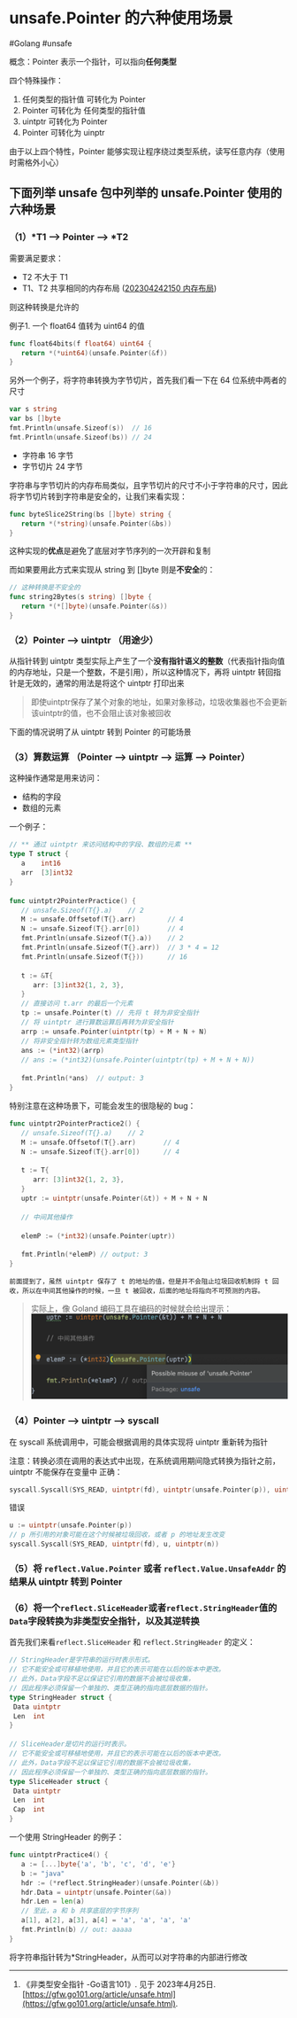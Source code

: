# unsafe.Pointer 的六种使用场景

<!--more-->

#Golang #unsafe

概念：Pointer 表示一个指针，可以指向**任何类型**

四个特殊操作：
1. 任何类型的指针值 可转化为 Pointer
2. Pointer 可转化为 任何类型的指针值
3. uintptr 可转化为 Pointer
4. Pointer 可转化为 uinptr

由于以上四个特性，Pointer 能够实现让程序绕过类型系统，读写任意内存（使用时需格外小心）

## 下面列举 unsafe 包中列举的 unsafe.Pointer 使用的六种场景

### （1）\*T1 --> Pointer --> \*T2
需要满足要求：
- T2 不大于 T1
- T1、T2 共享相同的内存布局 ([202304242150 内存布局](content/posts/go/202304242150%20内存布局.md))

则这种转换是允许的

例子1. 一个 float64 值转为 uint64 的值
```go
func float64bits(f float64) uint64 {  
   return *(*uint64)(unsafe.Pointer(&f))  
}
```

另外一个例子，将字符串转换为字节切片，首先我们看一下在 64 位系统中两者的尺寸
```go
var s string  
var bs []byte  
fmt.Println(unsafe.Sizeof(s))  // 16  
fmt.Println(unsafe.Sizeof(bs)) // 24
```
- 字符串 16 字节
- 字节切片 24 字节

字符串与字节切片的内存布局类似，且字节切片的尺寸不小于字符串的尺寸，因此将字节切片转到字符串是安全的，让我们来看实现：
```go
func byteSlice2String(bs []byte) string {  
   return *(*string)(unsafe.Pointer(&bs))  
}
```
这种实现的**优点**是避免了底层对字节序列的一次开辟和复制

而如果要用此方式来实现从 string 到 []byte 则是**不安全**的：
```go
// 这种转换是不安全的  
func string2Bytes(s string) []byte {  
   return *(*[]byte)(unsafe.Pointer(&s))  
}
```

### （2）Pointer --> uintptr （用途少）
从指针转到 uintptr 类型实际上产生了一个**没有指针语义的整数**（代表指针指向值的内存地址，只是一个整数，不是引用），所以这种情况下，再将 uintptr 转回指针是无效的，通常的用法是将这个 uintptr 打印出来
> 即使uintptr保存了某个对象的地址，如果对象移动，垃圾收集器也不会更新该uintptr的值，也不会阻止该对象被回收

下面的情况说明了从 uintptr 转到 Pointer 的可能场景
### （3）算数运算 （Pointer --> uintptr --> 运算 --> Pointer）
这种操作通常是用来访问：
- 结构的字段
- 数组的元素

一个例子：
```go
// ** 通过 uintptr 来访问结构中的字段、数组的元素 **  
type T struct {  
   a    int16  
   arr  [3]int32  
}  
  
func uintptr2PointerPractice() {  
   // unsafe.Sizeof(T{}.a)    // 2  
   M := unsafe.Offsetof(T{}.arr)        // 4  
   N := unsafe.Sizeof(T{}.arr[0])       // 4  
   fmt.Println(unsafe.Sizeof(T{}.a))    // 2  
   fmt.Println(unsafe.Sizeof(T{}.arr))  // 3 * 4 = 12  
   fmt.Println(unsafe.Sizeof(T{}))      // 16  
  
   t := &T{  
      arr: [3]int32{1, 2, 3},  
   }  
   // 直接访问 t.arr 的最后一个元素  
   tp := unsafe.Pointer(t) // 先将 t 转为非安全指针  
   // 将 uintptr 进行算数运算后再转为非安全指针  
   arrp := unsafe.Pointer(uintptr(tp) + M + N + N)  
   // 将非安全指针转为数组元素类型指针  
   ans := (*int32)(arrp)  
   // ans := (*int32)(unsafe.Pointer(uintptr(tp) + M + N + N))
  
   fmt.Println(*ans)  // output: 3  
}
```

特别注意在这种场景下，可能会发生的很隐秘的 bug：
```go
func uintptr2PointerPractice2() {  
   // unsafe.Sizeof(T{}.a)    // 2  
   M := unsafe.Offsetof(T{}.arr)       // 4  
   N := unsafe.Sizeof(T{}.arr[0])      // 4  
  
   t := T{  
      arr: [3]int32{1, 2, 3},  
   }  
   uptr := uintptr(unsafe.Pointer(&t)) + M + N + N  
     
   // 中间其他操作  
   
   elemP := (*int32)(unsafe.Pointer(uptr))  
  
   fmt.Println(*elemP) // output: 3  
}
```
`前面提到了，虽然 uintptr 保存了 t 的地址的值，但是并不会阻止垃圾回收机制将 t 回收，所以在中间其他操作的时候，一旦 t 被回收，后面的地址将指向不可预测的内容。`
> 实际上，像 Goland 编码工具在编码的时候就会给出提示：
> ![](images/posts/Pasted%20image%2020230425021503.png)

### （4）Pointer --> uintptr --> syscall
在 syscall 系统调用中，可能会根据调用的具体实现将 uintptr 重新转为指针

注意：转换必须在调用的表达式中出现，在系统调用期间隐式转换为指针之前，uintptr 不能保存在变量中
正确：
```go
syscall.Syscall(SYS_READ, uintptr(fd), uintptr(unsafe.Pointer(p)), uintptr(n))
```
错误
```go
u := uintptr(unsafe.Pointer(p))  
// p 所引用的对象可能在这个时候被垃圾回收，或者 p 的地址发生改变
syscall.Syscall(SYS_READ, uintptr(fd), u, uintptr(n))
```

### （5）将 `reflect.Value.Pointer` 或者 `reflect.Value.UnsafeAddr` 的结果从 uintptr 转到 Pointer
### （6）将一个`reflect.SliceHeader`或者`reflect.StringHeader`值的`Data`字段转换为非类型安全指针，以及其逆转换
首先我们来看`reflect.SliceHeader` 和 `reflect.StringHeader` 的定义：
```go
// StringHeader是字符串的运行时表示形式。
// 它不能安全或可移植地使用，并且它的表示可能在以后的版本中更改。
// 此外，Data字段不足以保证它引用的数据不会被垃圾收集，
// 因此程序必须保留一个单独的、类型正确的指向底层数据的指针。
type StringHeader struct {  
 Data uintptr  
 Len  int  
}

// SliceHeader是切片的运行时表示。
// 它不能安全或可移植地使用，并且它的表示可能在以后的版本中更改。
// 此外，Data字段不足以保证它引用的数据不会被垃圾收集，
// 因此程序必须保留一个单独的、类型正确的指向底层数据的指针。
type SliceHeader struct {  
 Data uintptr  
 Len  int  
 Cap  int  
}
```

一个使用 StringHeader 的例子：
```go
func uintptrPractice4() {  
   a := [...]byte{'a', 'b', 'c', 'd', 'e'}  
   b := "java"  
   hdr := (*reflect.StringHeader)(unsafe.Pointer(&b))  
   hdr.Data = uintptr(unsafe.Pointer(&a))  
   hdr.Len = len(a)  
   // 至此，a 和 b 共享底层的字节序列  
   a[1], a[2], a[3], a[4] = 'a', 'a', 'a', 'a'  
   fmt.Println(b) // out: aaaaa  
}
```
将字符串指针转为\*StringHeader，从而可以对字符串的内部进行修改

---
1. 《非类型安全指针 -Go语言101》. 见于 2023年4月25日. [https://gfw.go101.org/article/unsafe.html](https://gfw.go101.org/article/unsafe.html).
